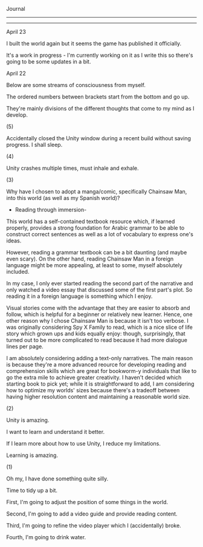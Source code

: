 
Journal

_________

___ 

April 23

I built the world again but it seems the game has published it officially.

It's a work in progress - I'm currently working on it as I write this so there's going to be some updates in a bit.

April 22

Below are some streams of consciousness from myself.

The ordered numbers between brackets start from the bottom and go up.

They're mainly divisions of the different thoughts that come to my mind as I develop.

(5)

Accidentally closed the Unity window during a recent build without saving progress. I shall sleep.

(4)

Unity crashes multiple times, must inhale and exhale.

(3)

Why have I chosen to adopt a manga/comic, specifically Chainsaw Man, into this world (as well as my Spanish world)?

- Reading through immersion-

This world has a self-contained textbook resource which, if learned properly, provides a strong foundation for Arabic grammar to be able to construct correct sentences as well as a lot of vocabulary to express one's ideas.

However, reading a grammar textbook can be a bit daunting (and maybe even scary). On the other hand, reading Chainsaw Man in a foreign language might be more appealing, at least to some, myself absolutely included.

In my case, I only ever started reading the second part of the narrative and only watched a video essay that discussed some of the first part's plot. So reading it in a foreign language is something which I enjoy. 

Visual stories come with the advantage that they are easier to absorb and follow, which is helpful for a beginner or relatively new learner. Hence, one other reason why I chose Chainsaw Man is because it isn't too verbose. I was originally considering Spy X Family to read, which is a nice slice of life story which grown ups and kids equally enjoy: though, surprisingly, that turned out to be more complicated to read because it had more dialogue lines per page.

I am absolutely considering adding a text-only narratives. The main reason is because they're a more advanced reource for developing reading and comprehension skills which are great for bookworm-y individuals that like to go the extra mile to achieve greater creativity. I haven't decided which starting book to pick yet; while it is straightforward to add, I am considering how to optimize my worlds' sizes because there's a tradeoff between having higher resolution content and maintaining a reasonable world size.

(2)

Unity is amazing.

I want to learn and understand it better.

If I learn more about how to use Unity, I reduce my limitations.

Learning is amazing.

(1)

Oh my, I have done something quite silly.

Time to tidy up a bit.

First, I'm going to adjust the position of some things in the world.

Second, I'm going to add a video guide and provide reading content.

Third, I'm going to refine the video player which I (accidentally) broke.

Fourth, I'm going to drink water.
